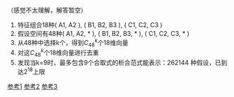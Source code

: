 （感觉不太理解，解答暂空）

1. 特征组合18种( A1, A2 ), ( B1, B2, B3 ), ( C1, C2, C3 )
2. 假设空间有48种( A1, A2, * ), ( B1, B2, B3, * ), ( C1, C2, C3, * )
3. 从48种中选择k个，得到$C^k_{48}$个18维向量
4. 对这$C^k_{48}$个18维向量进行去重
5. 发现当k=9时，最多包含9个合取式的析合范式能表示：262144 种假设，已到达$2^{18}$上限


[参考1](https://blog.csdn.net/yuzeyuan12/article/details/83113461)
[参考2](https://zhuanlan.zhihu.com/p/355235881)
[参考3](https://www.cnblogs.com/shiyublog/p/9763585.html)
